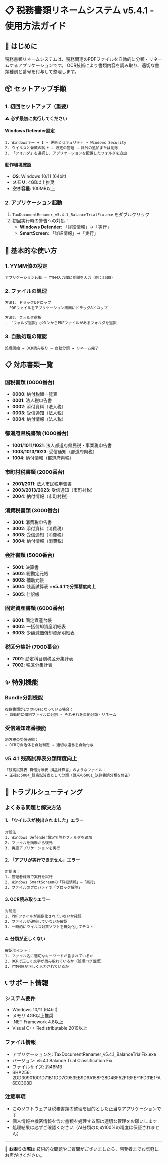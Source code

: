 # 📋 税務書類リネームシステム v5.4.1 - 使用方法ガイド

## 🚀 はじめに

税務書類リネームシステムは、税務関連のPDFファイルを自動的に分類・リネームするアプリケーションです。
OCR技術により書類内容を読み取り、適切な書類種別と番号を付与して整理します。

## 📦 セットアップ手順

### 1. 初回セットアップ（重要）

**⚠️ 必ず最初に実行してください**

#### Windows Defender設定
```
1. Windowsキー + I → 更新とセキュリティ → Windows Security
2. ウイルスと脅威の防止 → 設定の管理 → 除外の追加または削除
3. 「フォルダ」を選択し、アプリケーションを配置したフォルダを追加
```

#### 動作環境確認
- **OS**: Windows 10/11 (64bit)
- **メモリ**: 4GB以上推奨
- **空き容量**: 100MB以上

### 2. アプリケーション起動

1. `TaxDocumentRenamer_v5.4.1_BalanceTrialFix.exe` をダブルクリック
2. 初回実行時の警告への対処：
   - **Windows Defender**: 「詳細情報」→「実行」
   - **SmartScreen**: 「詳細情報」→「実行」

## 📁 基本的な使い方

### 1. YYMM値の設定
```
アプリケーション起動 → YYMM入力欄に期間を入力（例：2508）
```

### 2. ファイルの処理
```
方法1: ドラッグ&ドロップ
- PDFファイルをアプリケーション画面にドラッグ&ドロップ

方法2: フォルダ選択
- 「フォルダ選択」ボタンからPDFファイルがあるフォルダを選択
```

### 3. 自動処理の確認
```
処理開始 → OCR読み取り → 自動分類 → リネーム完了
```

## 📋 対応書類一覧

### 国税書類 (0000番台)
- **0000**: 納付税額一覧表
- **0001**: 法人税申告書
- **0002**: 添付資料（法人税）
- **0003**: 受信通知（法人税）
- **0004**: 納付情報（法人税）

### 都道府県税書類 (1000番台)
- **1001/1011/1021**: 法人都道府県民税・事業税申告書
- **1003/1013/1023**: 受信通知（都道府県税）
- **1004**: 納付情報（都道府県税）

### 市町村税書類 (2000番台)
- **2001/2011**: 法人市民税申告書
- **2003/2013/2023**: 受信通知（市町村税）
- **2004**: 納付情報（市町村税）

### 消費税書類 (3000番台)
- **3001**: 消費税申告書
- **3002**: 添付資料（消費税）
- **3003**: 受信通知（消費税）
- **3004**: 納付情報（消費税）

### 会計書類 (5000番台)
- **5001**: 決算書
- **5002**: 総勘定元帳
- **5003**: 補助元帳
- **5004**: 残高試算表 ⭐**v5.4.1で分類精度向上**
- **5005**: 仕訳帳

### 固定資産書類 (6000番台)
- **6001**: 固定資産台帳
- **6002**: 一括償却資産明細表
- **6003**: 少額減価償却資産明細表

### 税区分集計 (7000番台)
- **7001**: 勘定科目別税区分集計表
- **7002**: 税区分集計表

## ✨ 特別機能

### Bundle分割機能
```
複数書類が1つのPDFになっている場合：
→ 自動的に個別ファイルに分割 → それぞれを自動分類・リネーム
```

### 受信通知連番機能
```
地方税の受信通知：
→ OCRで自治体を自動判定 → 適切な連番を自動付与
```

### v5.4.1 残高試算表分類精度向上
```
「残高試算表_貸借対照表_損益計算書」のようなファイル：
→ 正確に5004_残高試算表として分類（従来の5001_決算書誤分類を修正）
```

## 🔧 トラブルシューティング

### よくある問題と解決方法

#### 1. 「ウイルスが検出されました」エラー
```
対処法：
1. Windows Defender設定で除外フォルダを追加
2. ファイルを隔離から復元
3. 再度アプリケーションを実行
```

#### 2. 「アプリが実行できません」エラー
```
対処法：
1. 管理者権限で実行を試行
2. Windows SmartScreenの「詳細情報」→「実行」
3. ファイルのプロパティで「ブロック解除」
```

#### 3. OCR読み取りエラー
```
対処法：
1. PDFファイルが画像化されていないか確認
2. ファイルが破損していないか確認
3. 一時的にウイルス対策ソフトを無効化してテスト
```

#### 4. 分類が正しくない
```
確認ポイント：
1. ファイル名に適切なキーワードが含まれているか
2. OCRで正しく文字が読み取れているか（処理ログ確認）
3. YYMM値が正しく入力されているか
```

## 📞 サポート情報

### システム要件
- Windows 10/11 (64bit)
- メモリ 4GB以上推奨
- .NET Framework 4.8以上
- Visual C++ Redistributable 2019以上

### ファイル情報
- アプリケーション名: TaxDocumentRenamer_v5.4.1_BalanceTrialFix.exe
- バージョン: v5.4.1 Balance Trial Classification Fix
- ファイルサイズ: 約48MB
- SHA256: 2DD30901001D71B11DD7C953EB9D9A158F28D4BF52F1BFEF1FD31E1FA6EC308D

### 注意事項
- このソフトウェアは税務書類の整理を目的とした正当なアプリケーションです
- 個人情報や機密情報を含む書類を処理する際は適切な管理をお願いします
- 処理結果は必ずご確認ください（AI分類のため100%の精度は保証されません）

---

**📧 お困りの際は**
技術的な問題やご質問がございましたら、開発者までお気軽にお声がけください。